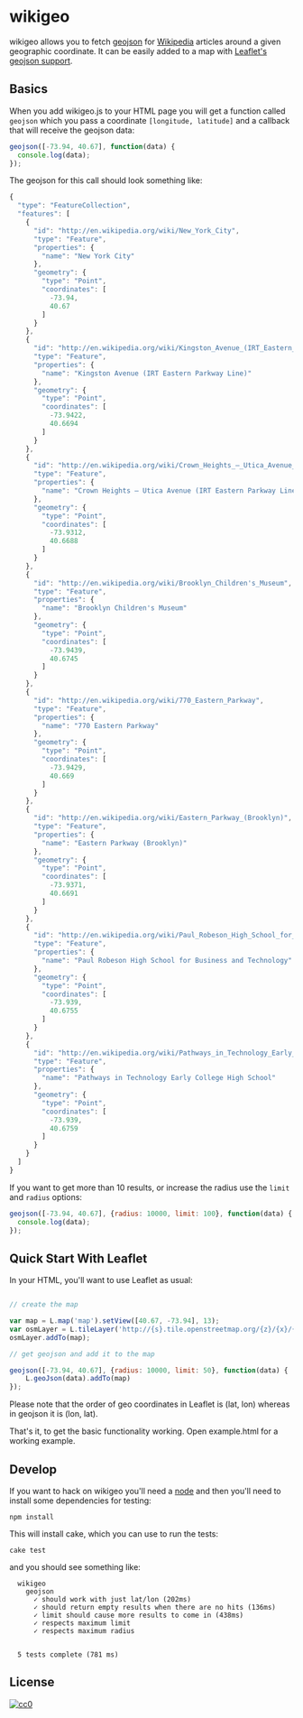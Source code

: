 wikigeo
=======

wikigeo allows you to fetch [geojson](http://www.geojson.org/geojson-spec.html)
for [Wikipedia](http://wikipedia.org) articles around a given geographic
coordinate. It can be easily added to a map with [Leaflet's geojson support](http://leafletjs.com/examples/geojson.html).

Basics
------

When you add wikigeo.js to your HTML page you will get a function called 
`geojson` which you pass a coordinate `[longitude, latitude]` and a callback 
that will receive the geojson data:

```javascript
geojson([-73.94, 40.67], function(data) {
  console.log(data);
});
```

The geojson for this call should look something like:

```javascript
{
  "type": "FeatureCollection",
  "features": [
    {
      "id": "http://en.wikipedia.org/wiki/New_York_City",
      "type": "Feature",
      "properties": {
        "name": "New York City"
      },
      "geometry": {
        "type": "Point",
        "coordinates": [
          -73.94,
          40.67
        ]
      }
    },
    {
      "id": "http://en.wikipedia.org/wiki/Kingston_Avenue_(IRT_Eastern_Parkway_Line)",
      "type": "Feature",
      "properties": {
        "name": "Kingston Avenue (IRT Eastern Parkway Line)"
      },
      "geometry": {
        "type": "Point",
        "coordinates": [
          -73.9422,
          40.6694
        ]
      }
    },
    {
      "id": "http://en.wikipedia.org/wiki/Crown_Heights_–_Utica_Avenue_(IRT_Eastern_Parkway_Line)",
      "type": "Feature",
      "properties": {
        "name": "Crown Heights – Utica Avenue (IRT Eastern Parkway Line)"
      },
      "geometry": {
        "type": "Point",
        "coordinates": [
          -73.9312,
          40.6688
        ]
      }
    },
    {
      "id": "http://en.wikipedia.org/wiki/Brooklyn_Children's_Museum",
      "type": "Feature",
      "properties": {
        "name": "Brooklyn Children's Museum"
      },
      "geometry": {
        "type": "Point",
        "coordinates": [
          -73.9439,
          40.6745
        ]
      }
    },
    {
      "id": "http://en.wikipedia.org/wiki/770_Eastern_Parkway",
      "type": "Feature",
      "properties": {
        "name": "770 Eastern Parkway"
      },
      "geometry": {
        "type": "Point",
        "coordinates": [
          -73.9429,
          40.669
        ]
      }
    },
    {
      "id": "http://en.wikipedia.org/wiki/Eastern_Parkway_(Brooklyn)",
      "type": "Feature",
      "properties": {
        "name": "Eastern Parkway (Brooklyn)"
      },
      "geometry": {
        "type": "Point",
        "coordinates": [
          -73.9371,
          40.6691
        ]
      }
    },
    {
      "id": "http://en.wikipedia.org/wiki/Paul_Robeson_High_School_for_Business_and_Technology",
      "type": "Feature",
      "properties": {
        "name": "Paul Robeson High School for Business and Technology"
      },
      "geometry": {
        "type": "Point",
        "coordinates": [
          -73.939,
          40.6755
        ]
      }
    },
    {
      "id": "http://en.wikipedia.org/wiki/Pathways_in_Technology_Early_College_High_School",
      "type": "Feature",
      "properties": {
        "name": "Pathways in Technology Early College High School"
      },
      "geometry": {
        "type": "Point",
        "coordinates": [
          -73.939,
          40.6759
        ]
      }
    }
  ]
}
```

If you want to get more than 10 results, or increase the radius use the 
`limit` and `radius` options:

```javascript
geojson([-73.94, 40.67], {radius: 10000, limit: 100}, function(data) {
  console.log(data);
});
```

Quick Start With Leaflet
------------------------

In your HTML, you'll want to use Leaflet as usual:

```javascript

// create the map

var map = L.map('map').setView([40.67, -73.94], 13);
var osmLayer = L.tileLayer('http://{s}.tile.openstreetmap.org/{z}/{x}/{y}.png', {});
osmLayer.addTo(map);

// get geojson and add it to the map

geojson([-73.94, 40.67], {radius: 10000, limit: 50}, function(data) {
    L.geoJson(data).addTo(map)
});
```

Please note that the order of geo coordinates in Leaflet is (lat, lon) whereas
in geojson it is (lon, lat). 

That's it, to get the basic functionality working. Open example.html for a
working example.

Develop
-------

If you want to hack on wikigeo you'll need a [node](http://nodejs.org) and
then you'll need to install some dependencies for testing:

    npm install

This will install cake, which you can use to run the tests:

    cake test

and you should see something like:

```
  wikigeo
    geojson
      ✓ should work with just lat/lon (202ms)
      ✓ should return empty results when there are no hits (136ms)
      ✓ limit should cause more results to come in (438ms)
      ✓ respects maximum limit
      ✓ respects maximum radius


  5 tests complete (781 ms)
```

License
-------

[![cc0](http://i.creativecommons.org/p/zero/1.0/88x31.png)](http://creativecommons.org/publicdomain/zero/1.0/)
